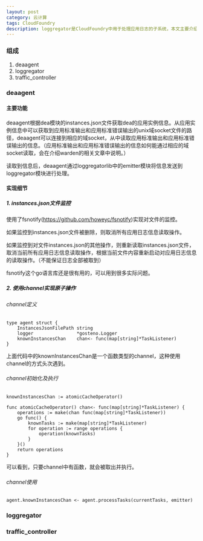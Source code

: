 ```yaml
---
layout: post
category: 云计算
tags: CloudFoundry
description: loggregator是CloudFoundry中用于处理应用日志的子系统，本文主要介绍loggregator的主要功能和部分实现细节。
---
```


### 组成
  1. deaagent
  2. loggregator
  3. traffic_controller
  
### deaagent

#### 主要功能

deaagent根据dea模块的instances.json文件获取dea的应用实例信息。从应用实例信息中可以获取到应用标准输出和应用标准错误输出的unix域socket文件的路径，deaagent可以连接到相应的域socket，从中读取应用标准输出和应用标准错误输出的信息。（应用标准输出和应用标准错误输出的信息如何能通过相应的域socket读取，会在介绍warden的相关文章中说明。）

读取到信息后，deaagent通过loggregatorlib中的emitter模块将信息发送到loggregator模块进行处理。

#### 实现细节

##### 1. instances.json文件监控

使用了fsnotify(https://github.com/howeyc/fsnotify)实现对文件的监控。

如果监控到instances.json文件被删除，则取消所有应用日志信息读取操作。

如果监控到对文件instances.json的其他操作，则重新读取instances.json文件，取消当前所有应用日志信息读取操作，根据当前文件内容重新启动对应用日志信息的读取操作。（不能保证日志全部被取到）

fsnotify这个go语言库还是很有用的，可以用到很多实际问题。

##### 2. 使用channel实现原子操作

###### channel定义

~~~
type agent struct {
	InstancesJsonFilePath string
	logger                *gosteno.Logger
	knownInstancesChan    chan<- func(map[string]*TaskListener)
}
~~~

上面代码中的knownInstancesChan是一个函数类型的channel，这种使用channel的方式头次遇到。

###### channel初始化及执行

~~~
knownInstancesChan := atomicCacheOperator()

func atomicCacheOperator() chan<- func(map[string]*TaskListener) {
	operations := make(chan func(map[string]*TaskListener))
	go func() {
		knownTasks := make(map[string]*TaskListener)
		for operation := range operations {
			operation(knownTasks)
		}
	}()
	return operations
}
~~~

可以看到，只要channel中有函数，就会被取出并执行。

###### channel使用 

~~~
agent.knownInstancesChan <- agent.processTasks(currentTasks, emitter)
~~~

### loggregator


### traffic_controller

	
